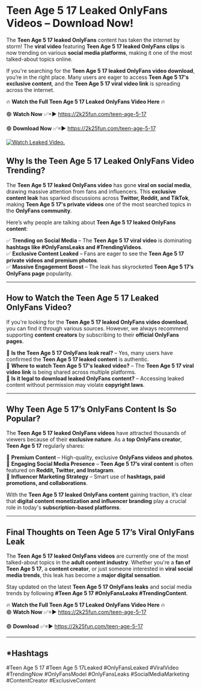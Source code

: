 # Teen Age 5 17 Leaked OnlyFans Videos – Download Now!

The **Teen Age 5 17 leaked OnlyFans** content has taken the internet by storm! The **viral video** featuring **Teen Age 5 17 leaked OnlyFans clips** is now trending on various **social media platforms**, making it one of the most talked-about topics online.  

If you're searching for the **Teen Age 5 17 leaked OnlyFans video download**, you’re in the right place. Many users are eager to access **Teen Age 5 17's exclusive content**, and the **Teen Age 5 17 viral video link** is spreading across the internet.  

🔥 **Watch the Full Teen Age 5 17 Leaked OnlyFans Video Here** 🔥  

🟢 **Watch Now** ✅=► https://2k25fun.com/teen-age-5-17

🟢 **Download Now** ✅=► https://2k25fun.com/teen-age-5-17

[![Watch Leaked Video.](https://miro.medium.com/v2/resize:fit:828/format:webp/1*cilzJN44JGOrTw9NJCrNHA.gif "Watch Leaked Video")](https://2k25fun.com/teen-age-5-17)

## **Why Is the Teen Age 5 17 Leaked OnlyFans Video Trending?**  

The **Teen Age 5 17 leaked OnlyFans video** has gone **viral on social media**, drawing massive attention from fans and influencers. This **exclusive content leak** has sparked discussions across **Twitter, Reddit, and TikTok**, making **Teen Age 5 17's private videos** one of the most searched topics in the **OnlyFans community**.  

Here’s why people are talking about **Teen Age 5 17 leaked OnlyFans content**:  

✅ **Trending on Social Media** – The **Teen Age 5 17 viral video** is dominating **hashtags like #OnlyFansLeaks and #TrendingVideos**.  
✅ **Exclusive Content Leaked** – Fans are eager to see the **Teen Age 5 17 private videos and premium photos**.  
✅ **Massive Engagement Boost** – The leak has skyrocketed **Teen Age 5 17’s OnlyFans page** popularity.  

---

## **How to Watch the Teen Age 5 17 Leaked OnlyFans Video?**  

If you're looking for the **Teen Age 5 17 leaked OnlyFans video download**, you can find it through various sources. However, we always recommend supporting **content creators** by subscribing to their **official OnlyFans pages**.  

🔹 **Is the Teen Age 5 17 OnlyFans leak real?** – Yes, many users have confirmed the **Teen Age 5 17 leaked content** is authentic.  
🔹 **Where to watch Teen Age 5 17's leaked video?** – The **Teen Age 5 17 viral video link** is being shared across multiple platforms.  
🔹 **Is it legal to download leaked OnlyFans content?** – Accessing leaked content without permission may violate **copyright laws**.  

---

## **Why Teen Age 5 17’s OnlyFans Content Is So Popular?**  

The **Teen Age 5 17 leaked OnlyFans videos** have attracted thousands of viewers because of their **exclusive nature**. As a **top OnlyFans creator**, **Teen Age 5 17** regularly shares:  

📌 **Premium Content** – High-quality, exclusive **OnlyFans videos and photos**.  
📌 **Engaging Social Media Presence** – **Teen Age 5 17’s viral content** is often featured on **Reddit, Twitter, and Instagram**.  
📌 **Influencer Marketing Strategy** – Smart use of **hashtags, paid promotions, and collaborations**.  

With the **Teen Age 5 17 leaked OnlyFans content** gaining traction, it’s clear that **digital content monetization and influencer branding** play a crucial role in today's **subscription-based platforms**.  

---

## **Final Thoughts on Teen Age 5 17’s Viral OnlyFans Leak**  

The **Teen Age 5 17 leaked OnlyFans videos** are currently one of the most talked-about topics in the **adult content industry**. Whether you're a **fan of Teen Age 5 17**, a **content creator**, or just someone interested in **viral social media trends**, this leak has become a **major digital sensation**.  

Stay updated on the latest **Teen Age 5 17 OnlyFans leaks** and social media trends by following **#Teen Age 5 17 #OnlyFansLeaks #TrendingContent**.  

🔥 **Watch the Full Teen Age 5 17 Leaked OnlyFans Video Here** 🔥  
🟢 **Watch Now** ✅=► https://2k25fun.com/teen-age-5-17

🟢 **Download** ✅=► https://2k25fun.com/teen-age-5-17

---

## *Hashtags
#Teen Age 5 17 #Teen Age 5 17Leaked #OnlyFansLeaked #ViralVideo #TrendingNow #OnlyFansModel #OnlyFansLeaks #SocialMediaMarketing #ContentCreator #ExclusiveContent  